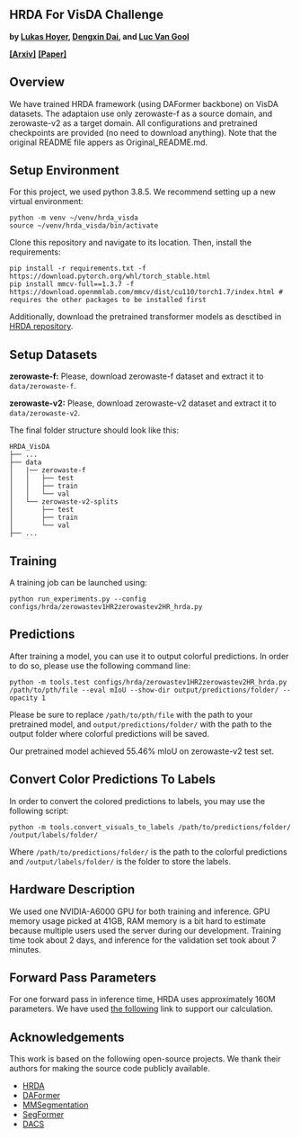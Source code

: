 ## HRDA For VisDA Challenge

**by [Lukas Hoyer](https://lhoyer.github.io/), [Dengxin Dai](https://vas.mpi-inf.mpg.de/dengxin/), and [Luc Van Gool](https://scholar.google.de/citations?user=TwMib_QAAAAJ&hl=en)**

**[[Arxiv]](https://arxiv.org/abs/2204.13132)**
**[[Paper]](https://arxiv.org/pdf/2204.13132)**

## Overview

We have trained HRDA framework (using DAFormer backbone) on VisDA datasets. The adaptaion use only zerowaste-f as a source domain, and zerowaste-v2 as a target domain. All configurations and pretrained checkpoints are provided (no need to download anything). Note that the original README file appers as Original_README.md. 

## Setup Environment

For this project, we used python 3.8.5. We recommend setting up a new virtual
environment:

```shell
python -m venv ~/venv/hrda_visda
source ~/venv/hrda_visda/bin/activate
```

Clone this repository and navigate to its location. Then, install the requirements:

```shell
pip install -r requirements.txt -f https://download.pytorch.org/whl/torch_stable.html
pip install mmcv-full==1.3.7 -f https://download.openmmlab.com/mmcv/dist/cu110/torch1.7/index.html # requires the other packages to be installed first
```
Additionally, download the pretrained transformer models as desctibed in [HRDA repository](https://github.com/lhoyer/HRDA).

## Setup Datasets

**zerowaste-f:** Please, download zerowaste-f dataset and extract it to `data/zerowaste-f`.

**zerowaste-v2:** Please, download zerowaste-v2 dataset and extract it to `data/zerowaste-v2`.

The final folder structure should look like this:

```none
HRDA_VisDA
├── ...
├── data
│   |── zerowaste-f
│   │   ├── test
│   │   ├── train
│   │   └── val
│   └── zerowaste-v2-splits
│       ├── test
│       ├── train
│       └── val
├── ...
```

## Training

A training job can be launched using:

```shell
python run_experiments.py --config configs/hrda/zerowastev1HR2zerowastev2HR_hrda.py
```

## Predictions

After training a model, you can use it to output colorful predictions. In order to do so, please use the following command line:
```shell
python -m tools.test configs/hrda/zerowastev1HR2zerowastev2HR_hrda.py /path/to/pth/file --eval mIoU --show-dir output/predictions/folder/ --opacity 1
```
Please be sure to replace `/path/to/pth/file` with the path to your pretrained model, and `output/predictions/folder/` with the path to the output folder where colorful predictions will be saved.

Our pretrained model achieved 55.46% mIoU on zerowaste-v2 test set. 

## Convert Color Predictions To Labels
In order to convert the colored predictions to labels, you may use the following script:

```shell
python -m tools.convert_visuals_to_labels /path/to/predictions/folder/ /output/labels/folder/
```
Where `/path/to/predictions/folder/` is the path to the colorful predictions and `/output/labels/folder/` is the folder to store the labels. 

## Hardware Description
We used one NVIDIA-A6000 GPU for both training and inference. 
GPU memory usage picked at 41GB, RAM memory is a bit hard to estimate because multiple users used the server during our development. 
Training time took about 2 days, and inference for the validation set took about 7 minutes. 

## Forward Pass Parameters
For one forward pass in inference time, HRDA uses approximately 160M parameters. We have used [the following](https://github.com/lhoyer/HRDA/issues/21) link to support our calculation. 

## Acknowledgements

This work is based on the following open-source projects. We thank their
authors for making the source code publicly available.

* [HRDA](https://github.com/lhoyer/HRDA)
* [DAFormer](https://github.com/lhoyer/DAFormer)
* [MMSegmentation](https://github.com/open-mmlab/mmsegmentation)
* [SegFormer](https://github.com/NVlabs/SegFormer)
* [DACS](https://github.com/vikolss/DACS)

